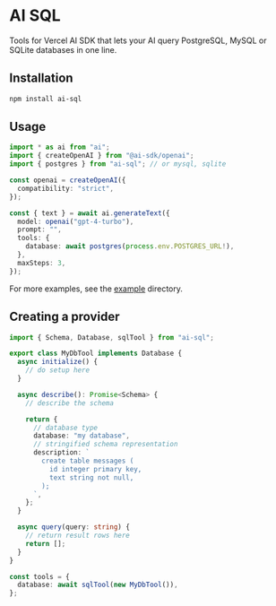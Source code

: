# AI SQL

Tools for Vercel AI SDK that lets your AI query PostgreSQL, MySQL or SQLite databases in one line.

## Installation

```bash
npm install ai-sql
```

## Usage

```ts
import * as ai from "ai";
import { createOpenAI } from "@ai-sdk/openai";
import { postgres } from "ai-sql"; // or mysql, sqlite

const openai = createOpenAI({
  compatibility: "strict",
});

const { text } = await ai.generateText({
  model: openai("gpt-4-turbo"),
  prompt: "",
  tools: {
    database: await postgres(process.env.POSTGRES_URL!),
  },
  maxSteps: 3,
});
```

For more examples, see the [example](./example) directory.

## Creating a provider

```typescript
import { Schema, Database, sqlTool } from "ai-sql";

export class MyDbTool implements Database {
  async initialize() {
    // do setup here
  }

  async describe(): Promise<Schema> {
    // describe the schema

    return {
      // database type
      database: "my database",
      // stringified schema representation
      description: `
        create table messages (
          id integer primary key,
          text string not null,
        );
      `,
    };
  }

  async query(query: string) {
    // return result rows here
    return [];
  }
}

const tools = {
  database: await sqlTool(new MyDbTool()),
};
```

